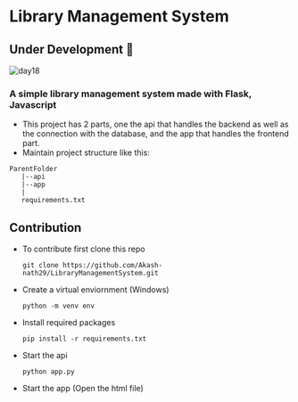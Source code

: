 # Library Management System

## Under Development 🛑

![day18](https://github.com/Akash-nath29/100daysOfCode/assets/100131577/77ec4ca0-c90d-402d-8510-2c9a45adf947)

### A simple library management system made with Flask, Javascript
- This project has 2 parts, one the api that handles the backend as well as the connection with the database, and the app that handles the frontend part.
- Maintain project structure like this:
```
ParentFolder
   |--api
   |--app
   |
   requirements.txt
```
## Contribution
- To contribute first clone this repo
  ```
  git clone https://github.com/Akash-nath29/LibraryManagementSystem.git
  ```
- Create a virtual enviornment (Windows)
  ```
  python -m venv env
  ```
- Install required packages
  ```
  pip install -r requirements.txt
  ```
- Start the api
  ```
  python app.py
  ```
- Start the app (Open the html file)

